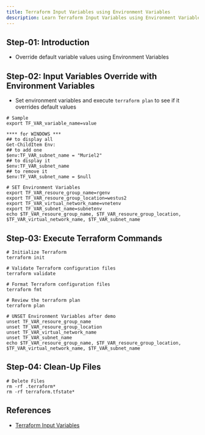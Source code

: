 ```yaml
---
title: Terraform Input Variables using Environment Variables
description: Learn Terraform Input Variables using Environment Variables
---
```


## Step-01: Introduction
- Override default variable values using Environment Variables

## Step-02: Input Variables Override with Environment Variables
- Set environment variables and execute `terraform plan` to see if it overrides default values 
```t
# Sample
export TF_VAR_variable_name=value

**** for WINDOWS ***
## to display all
Get-ChildItem Env:
## to add one
$env:TF_VAR_subnet_name = "Muriel2"
## to display it
$env:TF_VAR_subnet_name
## to remove it
$env:TF_VAR_subnet_name = $null

# SET Environment Variables
export TF_VAR_resoure_group_name=rgenv
export TF_VAR_resoure_group_location=westus2
export TF_VAR_virtual_network_name=vnetenv
export TF_VAR_subnet_name=subnetenv
echo $TF_VAR_resoure_group_name, $TF_VAR_resoure_group_location, $TF_VAR_virtual_network_name, $TF_VAR_subnet_name
```
## Step-03: Execute Terraform Commands
```t
# Initialize Terraform
terraform init

# Validate Terraform configuration files
terraform validate

# Format Terraform configuration files
terraform fmt

# Review the terraform plan
terraform plan

# UNSET Environment Variables after demo
unset TF_VAR_resoure_group_name
unset TF_VAR_resoure_group_location
unset TF_VAR_virtual_network_name
unset TF_VAR_subnet_name
echo $TF_VAR_resoure_group_name, $TF_VAR_resoure_group_location, $TF_VAR_virtual_network_name, $TF_VAR_subnet_name
```

## Step-04: Clean-Up Files
```t
# Delete Files
rm -rf .terraform*
rm -rf terraform.tfstate*
```


## References
- [Terraform Input Variables](https://www.terraform.io/docs/language/values/variables.html)



